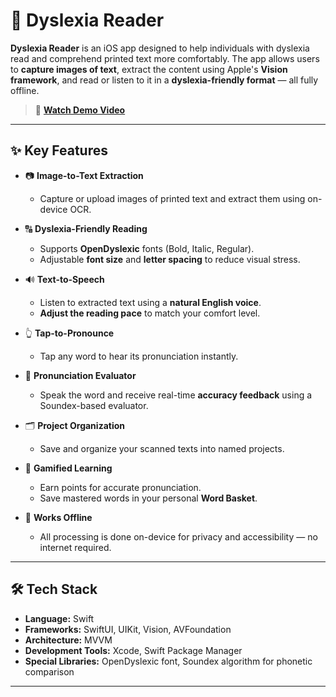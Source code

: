 # 📖 Dyslexia Reader

**Dyslexia Reader** is an iOS app designed to help individuals with dyslexia read and comprehend printed text more comfortably. The app allows users to **capture images of text**, extract the content using Apple's **Vision framework**, and read or listen to it in a **dyslexia-friendly format** — all fully offline.

> 🎥 **[Watch Demo Video](https://drive.google.com/file/d/1ooRQXEF8LlVPlMFmWwYcq6J5RZB2RwuW/view?usp=share_link)**

---

## ✨ Key Features

- 📷 **Image-to-Text Extraction**
  - Capture or upload images of printed text and extract them using on-device OCR.

- 🔠 **Dyslexia-Friendly Reading**
  - Supports **OpenDyslexic** fonts (Bold, Italic, Regular).
  - Adjustable **font size** and **letter spacing** to reduce visual stress.

- 🔊 **Text-to-Speech**
  - Listen to extracted text using a **natural English voice**.
  - **Adjust the reading pace** to match your comfort level.

- 👆 **Tap-to-Pronounce**
  - Tap any word to hear its pronunciation instantly.

- 🧠 **Pronunciation Evaluator**
  - Speak the word and receive real-time **accuracy feedback** using a Soundex-based evaluator.

- 🗂️ **Project Organization**
  - Save and organize your scanned texts into named projects.

- 🎯 **Gamified Learning**
  - Earn points for accurate pronunciation.
  - Save mastered words in your personal **Word Basket**.

- 📶 **Works Offline**
  - All processing is done on-device for privacy and accessibility — no internet required.

---

## 🛠 Tech Stack

- **Language:** Swift
- **Frameworks:** SwiftUI, UIKit, Vision, AVFoundation
- **Architecture:** MVVM
- **Development Tools:** Xcode, Swift Package Manager
- **Special Libraries:** OpenDyslexic font, Soundex algorithm for phonetic comparison

---
